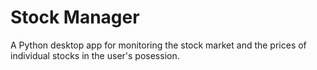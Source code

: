 # Stock Manager
A Python desktop app for monitoring the stock market and the prices of individual stocks in the user's posession.
